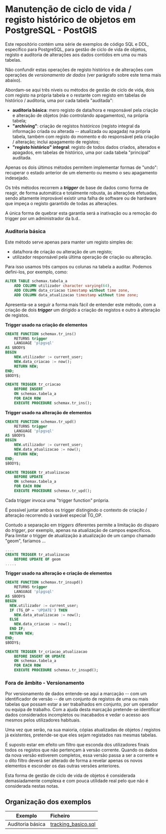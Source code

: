 
# Manutenção de ciclo de vida / registo histórico de objetos em PostgreSQL - PostGIS

Este repositório contém uma série de exemplos de código SQL e DDL, específico para PostgreSQL, para gestão de ciclo de vida de objetos, registo e auditoria de alterações aos dados contidos em uma ou mais tabelas.

Não confundir estas operações de registo histórico e de alterações com operações de *versionamento de dados* (ver parágrafo sobre este tema mais abaixo).


Abordam-se aqui três níveis ou métodos de gestão de ciclo de vida, dois com registo na própria tabela e o restante com registo em tabelas de histórico / auditoria, uma por cada tabela "auditada":
- **auditoria básica**: mero registo de data/hora e responsável pela criação e alteração de objetos (não controlando apagamentos), na própria tabela;
- **"archiving"**: criação de registos *históricos* (registo integral da informação criada ou alterada -- atualizada ou apagada) na própria tabela, também com registo do momento e do responsável pela criação / alteração; inclui apagamento de registos;
- **"registo histórico" integral**: registo de todos dados criados, alterados e apagados, em tabelas de histórico, uma por cada tabela "principal" auditada.

Apenas os dois últimos métodos permitem implementar formas de "undo":  recuperar o estado anterior de um elemento ou mesmo o seu apagamento indesejado.

Os três métodos recorrem a ***trigger*** de base de dados como forma de reagir, de forma automática e totalmente robusta, às alterações efetuadas, sendo altamente improvável existir uma falha de software ou de hardware que impeça o registo garantido de todas as alterações.

A única forma de quebrar esta garantia será a inativação ou a remoção do trigger por um administrador da b.d..

### Auditoria básica

Este método serve apenas para manter um registo simples de:

- data/hora de criação ou alteração de um registo;
- utilizador responsável pela última operação de criação ou alteração.

Para isso usamos três campos ou colunas na tabela a auditar. Podemos defini-los, por exemplo, como:

```SQL
ALTER TABLE schemax.tabela_a
    ADD COLUMN utilizador character varying(64),
    ADD COLUMN data_criacao timestamp without time zone,
    ADD COLUMN data_atualizacao timestamp without time zone;
```

Apresenta-se a seguir a forma mais fácil de entender este método, com a criação de dois ***trigger*** um dirigido a criação de registos e outro à alteração de registos.

**Trigger usado na criação de elementos**

```SQL
CREATE FUNCTION schemax.tr_ins()
    RETURNS trigger
    LANGUAGE 'plpgsql'
AS $BODY$
BEGIN
	NEW.utilizador := current_user;
	NEW.data_criacao := now();
	RETURN NEW;
END;
$BODY$;

CREATE TRIGGER tr_criacao
    BEFORE INSERT
    ON schemax.tabela_a
    FOR EACH ROW
    EXECUTE PROCEDURE schemax.tr_ins();
```

**Trigger usado na alteração de elementos**

```SQL
CREATE FUNCTION schemax.tr_upd()
    RETURNS trigger
    LANGUAGE 'plpgsql'
AS $BODY$
BEGIN
	NEW.utilizador := current_user;
	NEW.data_atualizacao := now();
	RETURN NEW;
END;
$BODY$;

CREATE TRIGGER tr_atualizacao
    BEFORE UPDATE
    ON schemax.tabela_a
    FOR EACH ROW
    EXECUTE PROCEDURE schemax.tr_upd();
```

Cada trigger invoca uma "trigger function" própria.

É possível juntar ambos os trigger distingindo o contexto de criação / alteração recorrendo à varável especial TG_OP.

Contudo a separação em *triggers* diferentes permite a limitação do disparo do *trigger*, por exemplo, apenas na atualização de campos específicos. Para limitar o trigger de atualização à atualização de um campo chamado "geom", faríamos ...

```SQL
....
CREATE TRIGGER tr_atualizacao
    BEFORE UPDATE OF geom
.....
```

**Trigger usado na alteração e criação de elementos**

```SQL
CREATE FUNCTION schemax.tr_insupd()
    RETURNS trigger
    LANGUAGE 'plpgsql'
AS $BODY$
BEGIN
  NEW.utilizador := current_user;
  IF (TG_OP = 'UPDATE') THEN
  	NEW.data_atualizacao := now();
  ELSE
  	NEW.data_criacao := now();
  END IF;
  RETURN NEW;
END;
$BODY$;

CREATE TRIGGER tr_criacao_atualizacao
    BEFORE INSERT OR UPDATE
    ON schemax.tabela_a
    FOR EACH ROW
    EXECUTE PROCEDURE schemax.tr_insupd();
```

### Fora de âmbito - Versionamento

Por versionamento de dados entende-se aqui a marcação -- com um identificador de versão -- de um conjunto de registos de uma ou mais tabelas que possam estar a ser trabalhados em conjunto, por um operador ou equipa de trabalho. Com a ajuda desta marcação pretende-se identificar dados considerados incompletos ou inacabados e vedar o acesso aos mesmos pelos utilizadores habituais.

Uma vez que serão, na sua maioria, cópias atualizadas de objetos / registos já existentes, pretende-se que eles sejam registados nas mesmas tabelas.

É suposto estar em efeito um filtro que esconda dos utilizadores finais todos os registos que não pertençam à versão corrente. Quando os dados da nova versão estiverem completos, essa versão passa a ser a corrente e o dito filtro deverá ser alterado de forma a revelar apenas os novos elementos e esconder os das outras versões anteriores.

Esta forma de gestão de ciclo de vida de objetos é considerada demasiadamente complexa e com pouca utilidade real pelo que não é considerada nestas notas.



## Organização dos exemplos

| Exemplo  | Ficheiro |
| ---------------- | :------------------ |
| Auditoria básica | [ tracking_basico.sql](tracking_basico.sql) |
